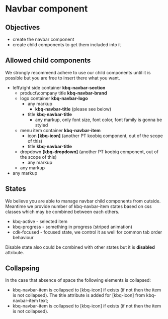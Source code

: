 # Navbar component

## Objectives

-   create the navbar component
-   create child components to get them included into it

## Allowed child components

We strongly recommend adhere to use our child components until it is possible but you are free to insert there what you want.

 - left\right side container **kbq-navbar-section**
   - product\company title **kbq-navbar-brand**
   - logo container **kbq-navbar-logo**
     - any markup
       - **kbq-navbar-title** (please see below)
	 - title **kbq-navbar-title**
	   - any markup, only font size, font color, font family is gonna be styled
	- menu item container **kbq-navbar-item**
	  - icon **[kbq-icon]** (another PT koobiq component, out of the scope of this)
	  - title **kbq-navbar-title**
    - dropdown **[kbq-dropdown]** (another PT koobiq component, out of the scope of this)
	  - any markup
	- any markup
- any markup

## States

We believe you are able to manage navbar child components from outside. Meantime we provide number of kbq-navbar-item states based on css classes which may be combined between each others.

 - kbq-active - selected item
 - kbq-progress - something in progress (striped animation)
 - cdk-focused - focused state, we control it as well for common tab order behaviour
 
Disable state also could be combined with other states but it is **disabled** attribute.

## Collapsing
In the case that absence of space the following elements is collapsed:

-  kbq-navbar-item is collapsed to [kbq-icon] if exists (if not then the item is not collapsed). The title attribute is added for [kbq-icon] from kbq-navbar-item text;
-  kbq-navbar-item is collapsed to [kbq-icon] if exists (if not then the item is not collapsed). 
